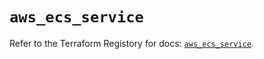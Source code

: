 # `aws_ecs_service`

Refer to the Terraform Registory for docs: [`aws_ecs_service`](https://registry.terraform.io/providers/hashicorp/aws/4.63.0/docs/resources/ecs_service).
